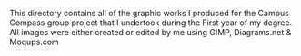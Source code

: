 This directory contains all of the graphic works I produced for the Campus Compass group project that I undertook during the First year of my degree. All images were either created or edited by me using GIMP, Diagrams.net & Moqups.com
